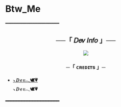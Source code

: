 # Btw_Me

━━━━━━━━━━━━━━━━━━━━

<h2 align="center">
    ──「 𝐷𝑒𝑣 𝐼𝑛𝑓𝑜 」──
</h2>

<p align="center">
  <img src="[https://vault.pictures/p/39f0f7e4e4174c0e8e093430eecd78b9">
</p>


<h3 align="center">
    ─「 ᴄʀᴇᴅɪᴛs 」─
</h3>

- <b>[𝁑 𝐷 𝑒 𝑣𓂃🕊️💗](https://t.me/Slwix)  
<b> 𝁑 𝐷 𝑒 𝑣𓂃🕊️💗 </b>

━━━━━━━━━━━━━━━━━━━━
